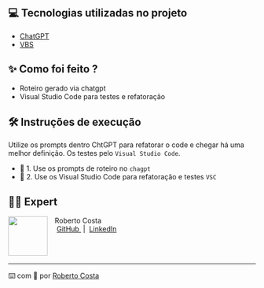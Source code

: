 ## 💻 Tecnologias utilizadas no projeto

- [ChatGPT](https://chat.openai.com/) 
- [VBS](https://code.visualstudio.com/)

## ✨ Como foi feito ?

- Roteiro gerado via chatgpt
- Visual Studio Code para testes e refatoração

## 🛠️ Instruções de execução

Utilize os prompts dentro ChtGPT para refatorar o code e chegar há uma melhor definição. Os testes pelo `Visual Studio Code`.

- 🤖 1. Use os prompts de roteiro no `chagpt`
- 🤖 2. Use os Visual Studio Code para refatoração e testes `VSC`

## 👨‍💻 Expert

<p>
    <img 
      align=left 
      margin=10 
      width=80 
      src="https://avatars.githubusercontent.com/u/151440851?v=4"
    />
    <p>&nbsp&nbsp&nbspRoberto Costa<br>
    &nbsp&nbsp&nbsp
    <a 
        href="https://github.com/RobertoAHOW">
        GitHub
    </a>
    &nbsp;|&nbsp;
    <a 
        href="www.linkedin.com/in/robertoascosta/">
        LinkedIn
    </a>
   
<br/><br/>
<p>

---

⌨️ com 💜 por [Roberto Costa](https://github.com/RobertoAHOW)
